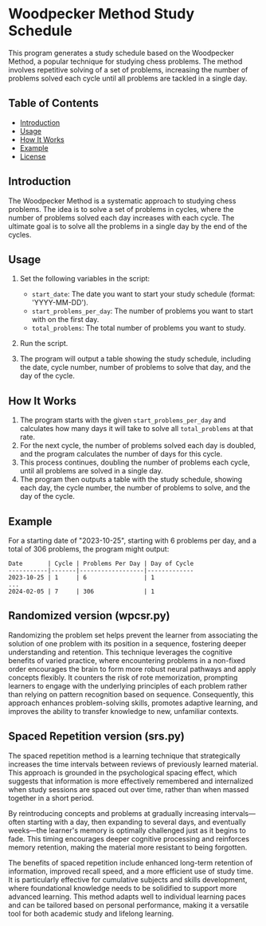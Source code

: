 # Woodpecker Method Study Schedule

This program generates a study schedule based on the Woodpecker Method, a popular technique for studying chess problems. The method involves repetitive solving of a set of problems, increasing the number of problems solved each cycle until all problems are tackled in a single day.

## Table of Contents

- [Introduction](#introduction)
- [Usage](#usage)
- [How It Works](#how-it-works)
- [Example](#example)
- [License](#license)

## Introduction

The Woodpecker Method is a systematic approach to studying chess problems. The idea is to solve a set of problems in cycles, where the number of problems solved each day increases with each cycle. The ultimate goal is to solve all the problems in a single day by the end of the cycles.

## Usage

1. Set the following variables in the script:
   - `start_date`: The date you want to start your study schedule (format: 'YYYY-MM-DD').
   - `start_problems_per_day`: The number of problems you want to start with on the first day.
   - `total_problems`: The total number of problems you want to study.

2. Run the script.

3. The program will output a table showing the study schedule, including the date, cycle number, number of problems to solve that day, and the day of the cycle.

## How It Works

1. The program starts with the given `start_problems_per_day` and calculates how many days it will take to solve all `total_problems` at that rate.
2. For the next cycle, the number of problems solved each day is doubled, and the program calculates the number of days for this cycle.
3. This process continues, doubling the number of problems each cycle, until all problems are solved in a single day.
4. The program then outputs a table with the study schedule, showing each day, the cycle number, the number of problems to solve, and the day of the cycle.

## Example

For a starting date of "2023-10-25", starting with 6 problems per day, and a total of 306 problems, the program might output:

```text
Date       | Cycle | Problems Per Day | Day of Cycle
-----------|-------|------------------|-------------
2023-10-25 | 1     | 6                | 1
...
2024-02-05 | 7     | 306              | 1
```

## Randomized version (wpcsr.py)

Randomizing the problem set helps prevent the learner from associating the solution of one problem with its position in a sequence, fostering deeper understanding and retention. This technique leverages the cognitive benefits of varied practice, where encountering problems in a non-fixed order encourages the brain to form more robust neural pathways and apply concepts flexibly. It counters the risk of rote memorization, prompting learners to engage with the underlying principles of each problem rather than relying on pattern recognition based on sequence. Consequently, this approach enhances problem-solving skills, promotes adaptive learning, and improves the ability to transfer knowledge to new, unfamiliar contexts.

## Spaced Repetition version (srs.py)

The spaced repetition method is a learning technique that strategically increases the time intervals between reviews of previously learned material. This approach is grounded in the psychological spacing effect, which suggests that information is more effectively remembered and internalized when study sessions are spaced out over time, rather than when massed together in a short period.

By reintroducing concepts and problems at gradually increasing intervals—often starting with a day, then expanding to several days, and eventually weeks—the learner's memory is optimally challenged just as it begins to fade. This timing encourages deeper cognitive processing and reinforces memory retention, making the material more resistant to being forgotten.

The benefits of spaced repetition include enhanced long-term retention of information, improved recall speed, and a more efficient use of study time. It is particularly effective for cumulative subjects and skills development, where foundational knowledge needs to be solidified to support more advanced learning. This method adapts well to individual learning paces and can be tailored based on personal performance, making it a versatile tool for both academic study and lifelong learning.